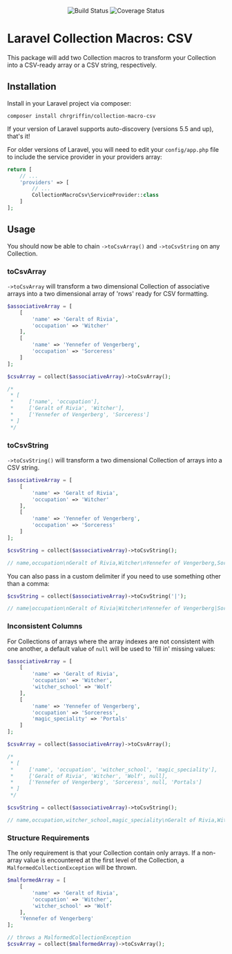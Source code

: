 <p align="center">
<img src="https://app.codeship.com/projects/d56db760-3f91-0138-8fe9-7ef95a7c016e/status?branch=master" alt="Build Status">
<img src='https://coveralls.io/repos/github/ChrGriffin/collection-macro-csv/badge.svg?branch=master' alt='Coverage Status' />
</p>

# Laravel Collection Macros: CSV

This package will add two Collection macros to transform your Collection into a CSV-ready array or a CSV string, respectively.

## Installation

Install in your Laravel project via composer:

```shell script
composer install chrgriffin/collection-macro-csv
```

If your version of Laravel supports auto-discovery (versions 5.5 and up), that's it!

For older versions of Laravel, you will need to edit your `config/app.php` file to include the service provider in your providers array:

```php
return [
    // ...
    'providers' => [
        // ...
        CollectionMacroCsv\ServiceProvider::class
    ]
];
```

## Usage

You should now be able to chain `->toCsvArray()` and `->toCsvString` on any Collection.

### toCsvArray

`->toCsvArray` will transform a two dimensional Collection of associative arrays into a two dimensional array of 'rows' ready for CSV formatting.

```php
$associativeArray = [
    [
        'name' => 'Geralt of Rivia',
        'occupation' => 'Witcher'
    ],
    [
        'name' => 'Yennefer of Vengerberg',
        'occupation' => 'Sorceress'
    ]
];

$csvArray = collect($associativeArray)->toCsvArray();

/*
 * [
 *     ['name', 'occupation'],
 *     ['Geralt of Rivia', 'Witcher'],
 *     ['Yennefer of Vengerberg', 'Sorceress']
 * ]
 */
```

### toCsvString

`->toCsvString()` will transform a two dimensional Collection of arrays into a CSV string.

```php
$associativeArray = [
    [
        'name' => 'Geralt of Rivia',
        'occupation' => 'Witcher'
    ],
    [
        'name' => 'Yennefer of Vengerberg',
        'occupation' => 'Sorceress'
    ]
];

$csvString = collect($associativeArray)->toCsvString();

// name,occupation\nGeralt of Rivia,Witcher\nYennefer of Vengerberg,Sorceress
```

You can also pass in a custom delimiter if you need to use something other than a comma:

```php
$csvString = collect($associativeArray)->toCsvString('|');

// name|occupation\nGeralt of Rivia|Witcher\nYennefer of Vengerberg|Sorceress

```

### Inconsistent Columns

For Collections of arrays where the array indexes are not consistent with one another, a default value of `null` will be used to 'fill in' missing values:

```php
$associativeArray = [
    [
        'name' => 'Geralt of Rivia',
        'occupation' => 'Witcher',
        'witcher_school' => 'Wolf'
    ],
    [
        'name' => 'Yennefer of Vengerberg',
        'occupation' => 'Sorceress',
        'magic_speciality' => 'Portals'
    ]
];

$csvArray = collect($associativeArray)->toCsvArray();

/*
 * [
 *     ['name', 'occupation', 'witcher_school', 'magic_speciality'],
 *     ['Geralt of Rivia', 'Witcher', 'Wolf', null],
 *     ['Yennefer of Vengerberg', 'Sorceress', null, 'Portals']
 * ]
 */

$csvString = collect($associativeArray)->toCsvString();

// name,occupation,witcher_school,magic_speciality\nGeralt of Rivia,Witcher,Wolf,\nYennefer of Vengerberg,Sorceress,,Portals
```

### Structure Requirements

The only requirement is that your Collection contain only arrays. If a non-array value is encountered at the first level of the Collection, a `MalformedCollectionException` will be thrown.

```php
$malformedArray = [
    [
        'name' => 'Geralt of Rivia',
        'occupation' => 'Witcher',
        'witcher_school' => 'Wolf'
    ],
    'Yennefer of Vengerberg'
];

// throws a MalformedCollectionException
$csvArray = collect($malformedArray)->toCsvArray();
```
